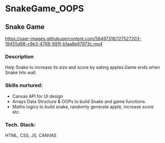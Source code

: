 # SnakeGame_OOPS
## Snake Game



https://user-images.githubusercontent.com/56497318/127527203-19455d98-c9e3-4766-991f-b1aa8e97973c.mp4



### Description
Help Snake to increase its size and score by eating apples.Game ends when Snake hits wall.

### Skills nurtured:
  - Canvas API for UI design
  - Arrays Data Structure & OOPs to build Snake and game functions.
  - Maths logics to build snake, randomly generate apple,  increase score etc.

### Tech. Stack:
HTML, CSS, JS, CANVAS
